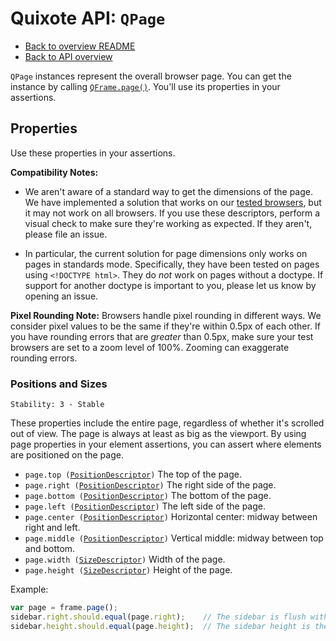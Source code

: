 # Quixote API: `QPage`

* [Back to overview README](../README.md)
* [Back to API overview](api.md)

`QPage` instances represent the overall browser page. You can get the instance by calling [`QFrame.page()`](QFrame.md#page). You'll use its properties in your assertions.


## Properties

Use these properties in your assertions.

**Compatibility Notes:**

* We aren't aware of a standard way to get the dimensions of the page. We have implemented a solution that works on our [tested browsers](../build/config/tested_browsers.js), but it may not work on all browsers. If you use these descriptors, perform a visual check to make sure they're working as expected. If they aren't, please file an issue.

* In particular, the current solution for page dimensions only works on pages in standards mode. Specifically, they have been tested on pages using `<!DOCTYPE html>`. They do *not* work on pages without a doctype. If support for another doctype is important to you, please let us know by opening an issue.

**Pixel Rounding Note:** Browsers handle pixel rounding in different ways. We consider pixel values to be the same if they're within 0.5px of each other. If you have rounding errors that are *greater* than 0.5px, make sure your test browsers are set to a zoom level of 100%. Zooming can exaggerate rounding errors.


### Positions and Sizes

```
Stability: 3 - Stable
```

These properties include the entire page, regardless of whether it's scrolled out of view. The page is always at least as big as the viewport. By using page properties in your element assertions, you can assert where elements are positioned on the page.

* `page.top (`[`PositionDescriptor`](PositionDescriptor.md)`)` The top of the page.
* `page.right (`[`PositionDescriptor`](PositionDescriptor.md)`)` The right side of the page.
* `page.bottom (`[`PositionDescriptor`](PositionDescriptor.md)`)` The bottom of the page.
* `page.left (`[`PositionDescriptor`](PositionDescriptor.md)`)` The left side of the page.
* `page.center (`[`PositionDescriptor`](PositionDescriptor.md)`)` Horizontal center: midway between right and left.
* `page.middle (`[`PositionDescriptor`](PositionDescriptor.md)`)` Vertical middle: midway between top and bottom.
* `page.width (`[`SizeDescriptor`](SizeDescriptor.md)`)` Width of the page.
* `page.height (`[`SizeDescriptor`](SizeDescriptor.md)`)` Height of the page.

Example:

```javascript
var page = frame.page();
sidebar.right.should.equal(page.right);    // The sidebar is flush with the right side of the page
sidebar.height.should.equal(page.height);  // The sidebar height is the same as the page height
```